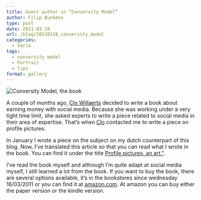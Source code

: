 ```yaml
---
title: Guest author in “Conversity Model”
author: Filip Bunkens
type: post
date: 2011-03-18
url: /blog/20110318_conversity_model
categories:
  - Varia
tags:
  - conversity model
  - Portrait
  - tips
format: gallery
---
```

![Conversity Model, the book][1]

A couple of months ago, <a href="http://www.conversity.be" rel="friend met" title="Conversity model">Clo Willaerts</a> decided to write a book about earning money with social media. Because she was working under a very tight time limit, she asked experts to write a piece related to social media in their area of expertise. That&#8217;s when <a href="http://www.twitter.com/bnox" title="Bnox on Twitter" rel="friend met">Clo</a> contacted me to write a piece on profile pictures.

In January I wrote a piece on the subject on my dutch counterpart of this blog. Now, I&#8217;ve translated this article so that you can read what I wrote in the book. You can find it under the title <a href="http://www.pitslamp.com/blog/20110104_profielfoto" title="Profile pictures, an art in itself" rel="me">Profile pictures, an art.&#8221;</a>.

I&#8217;ve read the book myself and although I&#8217;m quite adapt at social media myself, I still learned a lot from the book. If you want to buy the book, there are several options available, it&#8217;s in the bookstores since wednesday 16/03/2011 or you can find it at <a href="http://www.amazon.com/The-Conversity-Model-ebook/dp/B004P8JX6K/ref=sr_1_1?ie=UTF8&#038;m=A36UWAQAV1U1MD&#038;s=books&#038;qid=1300441839&#038;sr=8-1" title="conversity model in the Amazon store" rel="contact met">amazon.com</a>. At amazon you can buy either the paper version or the kindle version.

 [1]: http://conversity.be/en/wp-content/uploads/2010/11/conversity_UK_3dcover_SK.png